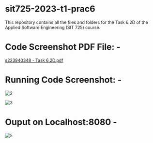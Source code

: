 # sit725-2023-t1-prac6

This repository contains all the files and folders for the Task 6.2D of the Applied Software Engineering (SIT 725) course.


# Code Screenshot PDF File: -
[s223940348 - Task 6.2D.pdf](https://github.com/1412-himanshu/sit725-2023-t1-prac6/files/13692107/s223940348.-.Task.6.2D.pdf)

# Running Code Screenshot: -
![2](https://github.com/1412-himanshu/sit725-2023-t1-prac6/assets/85329713/c1eeab65-798c-47f7-a23d-09bc1b47d3da)

![3](https://github.com/1412-himanshu/sit725-2023-t1-prac6/assets/85329713/08e7cc5e-761e-49b7-b971-53bcbdbea591)

# Ouput on Localhost:8080 - 
![5](https://github.com/1412-himanshu/sit725-2023-t1-prac6/assets/85329713/51099b18-acfb-4eb7-9e14-95a6e68d13cb)
